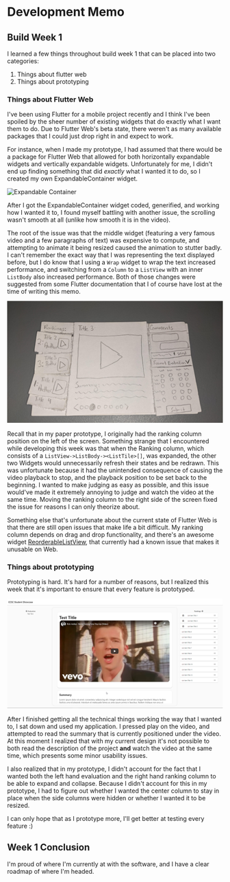 # Development Memo

## Build Week 1

I learned a few things throughout build week 1 that can be placed into two categories:

1. Things about flutter web
2. Things about prototyping

### Things about Flutter Web

I've been using Flutter for a mobile project recently and I think I've been spoiled by the sheer number of existing widgets that do exactly what I want them to do. Due to Flutter Web's beta state, there weren't as many available packages that I could just drop right in and expect to work.

For instance, when I made my prototype, I had assumed that there would be a package for Flutter Web that allowed for both horizontally expandable widgets and vertically expandable widgets. Unfortunately for me, I didn't end up finding something that did *exactly* what I wanted it to do, so I created my own ExpandableContainer widget.

![Expandable Container](images/expanding_container.gif)

After I got the ExpandableContainer widget coded, generified, and working how I wanted it to, I found myself battling with another issue, the scrolling wasn't smooth at all (unlike how smooth it is in the video).

The root of the issue was that the middle widget (featuring a very famous video and a few paragraphs of text) was expensive to compute, and attempting to animate it being resized caused the animation to stutter badly. I can't remember the exact way that I was representing the text displayed before, but I do know that I using a `Wrap` widget to wrap the text increased performance, and switching from a `Column` to a `ListView` with an inner `ListBody` also increased performance. Both of those changes were suggested from some Flutter documentation that I of course have lost at the time of writing this memo.

![paper_prototype](images/paper_prototype.jpg)

Recall that in my paper prototype, I originally had the ranking column position on the left of the screen. Something strange that I encountered while developing this week was that when the Ranking column, which consists of a `ListView->ListBody-><ListTile>[]`, was expanded, the other two Widgets would unnecessarily refresh their states and be redrawn. This was unfortunate because it had the unintended consequence of causing the video playback to stop, and the playback position to be set back to the beginning. I wanted to make judging as easy as possible, and this issue would've made it extremely annoying to judge and watch the video at the same time. Moving the ranking column to the right side of the screen fixed the issue for reasons I can only theorize about.

Something else that's unfortunate about the current state of Flutter Web is that there are still open issues that make life a bit difficult. My ranking column depends on drag and drop functionality, and there's an awesome widget [ReorderableListView](https://api.flutter.dev/flutter/material/ReorderableListView-class.html), that currently had a known issue that makes it unusable on Web.

### Things about prototyping

Prototyping is hard. It's hard for a number of reasons, but I realized this week that it's important to ensure that every feature is prototyped.

![week_1_screenshot](images/appScreenshot.png)

After I finished getting all the technical things working the way that I wanted to, I sat down and used my application. I pressed play on the video, and attempted to read the summary that is currently positioned under the video. At this moment I realized that with my current design it's not possible to both read the description of the project **and** watch the video at the same time, which presents some minor usability issues.

I also realized that in my prototype, I didn't account for the fact that I wanted both the left hand evaluation and the right hand ranking column to be able to expand and collapse. Because I didn't account for this in my prototype, I had to figure out whether I wanted the center column to stay in place when the side columns were hidden or whether I wanted it to be resized.

I can only hope that as I prototype more, I'll get better at testing every feature :)

## Week 1 Conclusion

I'm proud of where I'm currently at with the software, and I have a clear roadmap of where I'm headed.
